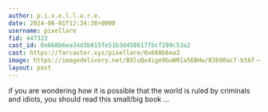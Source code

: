 ```yaml
---
author: p.i.x.e.l.l.a.r.e.
date: 2024-06-01T12:34:38+0000
username: pixellare
fid: 447323
cast_id: 0x668b6ea34d3b815fe51b3d458617fbcf299c53a2
cast: https://farcaster.xyz/pixellare/0x668b6ea3
image: https://imagedelivery.net/BXluQx4ige9GuW0Ia56BHw/83b90ac7-b56f-4e2d-c17d-b4b4e6d97e00/original
layout: post
---
```


if you are wondering how it is possible that the world is ruled by criminals and idiots, you should read this small/big book ...

<img src='https://imagedelivery.net/BXluQx4ige9GuW0Ia56BHw/83b90ac7-b56f-4e2d-c17d-b4b4e6d97e00/original' alt='' referrerpolicy='no-referrer'/>
